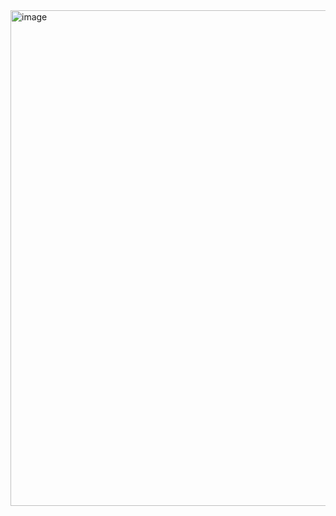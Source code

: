 <img width="793" alt="image" src="https://github.com/user-attachments/assets/95650480-74f8-4c96-b40d-e6c3ca652835">
